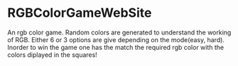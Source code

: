 # RGBColorGameWebSite
An rgb color game.
Random colors are generated to understand the working of RGB.
Either 6 or 3 options are give depending on the mode(easy, hard). 
Inorder to win the game one has the match the required rgb color with the colors diplayed in the squares! 
